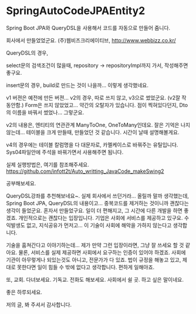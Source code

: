 # SpringAutoCodeJPAEntity2

Spring Boot JPA와 QueryDSL을 사용해서 코드를 자동으로 만들어 줌니다.

회사에서 만들었었군요. (주)웹비즈크리에이티브, <a href="http://www.webbizz.co.kr/">http://www.webbizz.co.kr/</a>

QueryDSL의 경우, 

select문의 검색조건이 많을때, repository -> repositoryImpl까지 가서, 작성해주면 좋구요.

insert문의 경우, build로 만드는 것이 나을까... 이렇게 생각했네요.

v1 버젼은 예전에 만든 버젼...
v2의 경우, 따로 쓰지 않고, v3으로 썼었군요. (v2잘 작동안함.) 
Form은 쓰지 않았었고... 
약간의 오탈자가 있습니다.  점이 찍혀있다던지, Dto의 이름을 바꿔서 썼었나... 그렇군요.

v2의 내용은, 엔티티의 연관관계 ManyToOne, OneToMany인데요. 잘은 기억은 나지 않는데... 테이블을 크게 만들때, 만들었던 것 같습니다. 시간이 날때 설명해볼게요.

v4의 경우에는 테이블 칼럼명을 다 대문자로, 카멜케이스로 바꿔주는 유틸입니다. Sys04파일안에 주석을 바꿔가면서 사용해주면 됨니다. 

실제 실행방법은, 여기를 참조해주세요.
<a href="https://github.com/infott2t/Auto_writting_JavaCode_makeSwing2">https://github.com/infott2t/Auto_writting_JavaCode_makeSwing2</a>


공부해보세요.

QueryDSL강좌를 추천해보네요~. 실제 회사에서 쓰던거라... 올릴까 말까 생각했는데, Spring Boot JPA, QueryDSL의 내용이고... 중복코드를 제거하는 것이니까 괜찮다는 생각이 들었군요. 
혼자서 만들었구요. 일이 더 편해지고, 그 시간에 다른 개발을 하면 좋겠죠. 개인적으로는 괜찮다는 입장입니다. 기업은 사회에 서비스를 제공하고 있구요. 
수익발생도 없고, 지식공유가 먼저고... 이 기술이 사회에 해악을 가하지 않는다고 생각합니다. 


기술을 훔쳐간다고 이야기하는데... 제가 만약 그런 입장이라면, 그냥 잘 쓰세요 할 것 같아요.
물론, 서비스를 실제 제공하면 사회에서 요구하는 인증이 있어야 하겠죠. 사회에 기관이 아무렇게나 되있는것도 아니고, 전문가가 다 있죠.
법이 규정을 해놓고 있고, 제대로 못한다면 일이 힘들 수 밖에 없다고 생각합니다. 편하게 일해야죠.


또, 교회. 다녀보세요. 기독교. 전화도 해보세요. 사회에서 쉴 곳. 하고 싶은 말이네요.


좋은 하루되세요.


저의 글, 봐 주셔서 감사합니다.
